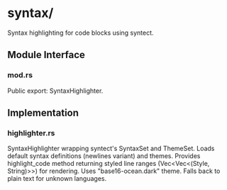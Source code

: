 # syntax/

Syntax highlighting for code blocks using syntect.

## Module Interface

### **mod.rs**
Public export: SyntaxHighlighter.

## Implementation

### **highlighter.rs**
SyntaxHighlighter wrapping syntect's SyntaxSet and ThemeSet. Loads default syntax definitions (newlines variant) and themes. Provides highlight_code method returning styled line ranges (Vec<Vec<(Style, String)>>) for rendering. Uses "base16-ocean.dark" theme. Falls back to plain text for unknown languages.
